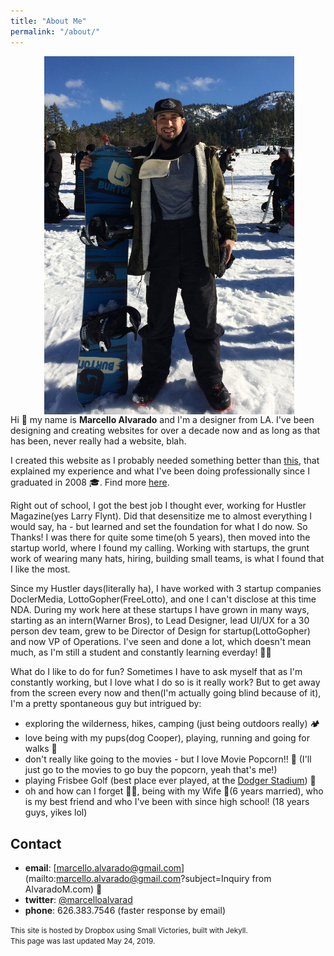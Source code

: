 ```yaml
---
title: "About Me"
permalink: "/about/"
---
```


<p><img align="right" src="/assets/images/me-01.jpg" width="400" hspace="50" class="m-l"></p>

Hi 👋 my name is <b>Marcello Alvarado</b> and I'm a designer from LA. I've been designing and creating websites for over a decade now and as long as that has been, never really had a website, blah.

I created this website as I probably needed something better than [this](https://www.dropbox.com/sh/rj453u4l5b0030t/AAD9O2tGJaxuXiwO8zUlf_YWa?dl=0), that explained my experience and what I've been doing professionally since I graduated in 2008 🎓. Find more [here](resume/cv).

Right out of school, I got the best job I thought ever, working for Hustler Magazine(yes Larry Flynt). Did that desensitize me to almost everything I would say, ha - but learned and set the foundation for what I do now. So Thanks! I was there for quite some time(oh 5 years), then moved into the startup world, where I found my calling. Working with startups, the grunt work of wearing many hats, hiring, building small teams, is what I found that I like the most.

Since my Hustler days(literally ha), I have worked with 3 startup companies DoclerMedia, LottoGopher(FreeLotto), and one I can't disclose at this time NDA. During my work here at these startups I have grown in many ways, starting as an intern(Warner Bros), to Lead Designer, lead UI/UX for a 30 person dev team, grew to be Director of Design for startup(LottoGopher) and now VP of Operations. I've seen and done a lot, which doesn't mean much, as I'm still a student and constantly learning everday! 👨‍💻

What do I like to do for fun? Sometimes I have to ask myself that as I'm constantly working, but I love what I do so is it really work? But to get away from the screen every now and then(I'm actually going blind because of it), I'm a pretty spontaneous guy but intrigued by:

- exploring the wilderness, hikes, camping (just being outdoors really) 🏕 
- love being with my pups(dog Cooper), playing, running and going for walks 👟
- don't really like going to the movies - but I love Movie Popcorn!! 🍿 (I'll just go to the movies to go buy the popcorn, yeah that's me!)
- playing Frisbee Golf (best place ever played, at the <a href="https://www.dropbox.com/s/t7euob5d8nnekau/IMG_5449.JPG?dl=0" target="_blank">Dodger Stadium</a>) 🥏
- oh and how can I forget 🤦‍♂️, being with my Wife 👸(6 years married), who is my best friend and who I've been with since high school! (18 years guys, yikes lol)

## Contact

* **email**: [marcello.alvarado@gmail.com](mailto:marcello.alvarado@gmail.com?subject=Inquiry from AlvaradoM.com) 📧 
* **twitter**: [@marcelloalvarad](https://twitter.com/marcelloalvarad)
* **phone**: 626.383.7546 (faster response by email)

<p class="m-t-lg"><small>This site is hosted by Dropbox using Small Victories, built with Jekyll.<br>
This page was last updated May 24, 2019.</small></p>